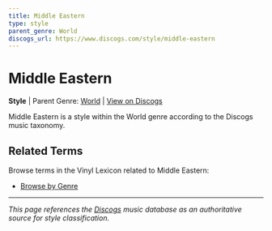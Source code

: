 ```yaml
---
title: Middle Eastern
type: style
parent_genre: World
discogs_url: https://www.discogs.com/style/middle-eastern
---
```


# Middle Eastern

**Style** | Parent Genre: [World](../genres/world.md) | [View on Discogs](https://www.discogs.com/style/middle-eastern)

Middle Eastern is a style within the World genre according to the Discogs music taxonomy.

## Related Terms

Browse terms in the Vinyl Lexicon related to Middle Eastern:

- [Browse by Genre](../tags/genres.md)

---

*This page references the [Discogs](https://www.discogs.com/style/middle-eastern) music database as an authoritative source for style classification.*

